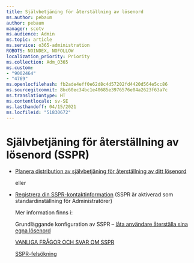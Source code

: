 ```yaml
---
title: Självbetjäning för återställning av lösenord
ms.author: pebaum
author: pebaum
manager: scotv
ms.audience: Admin
ms.topic: article
ms.service: o365-administration
ROBOTS: NOINDEX, NOFOLLOW
localization_priority: Priority
ms.collection: Adm_O365
ms.custom:
- "9002464"
- "4769"
ms.openlocfilehash: fb2ade4eff0e62d8c4d57202fd4420d564e5cc86
ms.sourcegitcommit: 8bc60ec34bc1e40685e3976576e04a2623f63a7c
ms.translationtype: HT
ms.contentlocale: sv-SE
ms.lasthandoff: 04/15/2021
ms.locfileid: "51830672"
---
```

# <a name="self-service-password-reset-sspr"></a>Självbetjäning för återställning av lösenord (SSPR)

- [Planera distribution av självbetjäning för återställning av ditt lösenord](https://go.microsoft.com/fwlink/?linkid=2142944)  

    eller
- [Registrera din SSPR-kontaktinformation](https://go.microsoft.com/fwlink/?linkid=849451) (SSPR är aktiverad som standardinställning för Administratörer)

    Mer information finns i:

    Grundläggande konfiguration av SSPR – [låta användare återställa sina egna lösenord](https://docs.microsoft.com/microsoft-365/admin/add-users/let-users-reset-passwords)

    [VANLIGA FRÅGOR OCH SVAR OM SSPR](https://docs.microsoft.com/azure/active-directory/authentication/active-directory-passwords-faq)

    [SSPR-felsökning](https://docs.microsoft.com/azure/active-directory/authentication/active-directory-passwords-troubleshoot)
